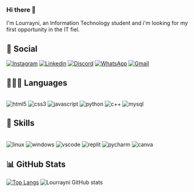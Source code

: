 ### Hi there 👋
I'm Lourrayni, an Information Technology student and i'm looking for my first opportunity in the IT fiel.

## 📲 Social
[![Instagram]( 	https://img.shields.io/badge/Instagram-E4405F?style=for-the-badge&logo=instagram&logoColor=white)](https://www.instagram.com/loufeliph_09?igsh=cTN1aHZqNWl3NjUy) [![Linkedin](https://img.shields.io/badge/LinkedIn-0077B5?style=for-the-badge&logo=linkedin&logoColor=white)](https://www.linkedin.com/in/lourrayni-dantas-28b76b269?utm_source=share&utm_campaign=share_via&utm_content=profile&utm_medium=android_app) [![Discord](https://img.shields.io/badge/Discord-7289DA?style=for-the-badge&logo=discord&logoColor=white)](Discordapp.com/users/964164861208703086) [![WhatsApp]( 	https://img.shields.io/badge/WhatsApp-25D366?style=for-the-badge&logo=whatsapp&logoColor=white)](https://wa.me/5584986364127) [![Gmail]( 	https://img.shields.io/badge/Gmail-D14836?style=for-the-badge&logo=gmail&logoColor=white)](mailto:lourraynidantass@gmail.com)

## 👨🏽‍💻 Languages

<div style="display: inline-block">
  <br><img alt="html5" src="https://img.shields.io/badge/HTML5-E34F26?style=for-the-badge&logo=html5&logoColor=white"/>
  <img alt="css3" src="https://img.shields.io/badge/CSS3-1572B6?style=for-the-badge&logo=css3&logoColor=white">
  <img alt="javascript" src="https://img.shields.io/badge/JavaScript-323330?style=for-the-badge&logo=javascript&logoColor=F7DF1E">
  <img alt="python" src="https://img.shields.io/badge/Python-14354C?style=for-the-badge&logo=python&logoColor=white">
  <img alt="c++" src="https://img.shields.io/badge/C%2B%2B-00599C?style=for-the-badge&logo=c%2B%2B&logoColor=white">
  <img alt="mysql" src="https://img.shields.io/badge/MySQL-005C84?style=for-the-badge&logo=mysql&logoColor=white">
</div>

## 🚀 Skills
<div style="display: inline-block">
  <br><img alt="linux" src="https://img.shields.io/badge/Linux-FCC624?style=for-the-badge&logo=linux&logoColor=black"/>
  <img alt="windows" src="https://img.shields.io/badge/Windows-0078D6?style=for-the-badge&logo=windows&logoColor=white">
  <img alt="vscode" src="https://img.shields.io/badge/Visual_Studio_Code-0078D4?style=for-the-badge&logo=visual%20studio%20code&logoColor=white">
  <img alt="replit" src="https://img.shields.io/badge/replit-667881?style=for-the-badge&logo=replit&logoColor=orange">
  <img alt="pycharm" src="https://img.shields.io/badge/PyCharm-000000.svg?&style=for-the-badge&logo=PyCharm&logoColor=white">
  <img alt="canva" src="https://img.shields.io/badge/Canva-%2300C4CC.svg?&style=for-the-badge&logo=Canva&logoColor=white">
</div>

## 📊 GitHub Stats
[![Top Langs](https://github-readme-stats.vercel.app/api/top-langs/?username=loudnts09&layout=donut&theme=radical)](https://github.com/anuraghazra/github-readme-stats) ![Lourrayni GitHub stats](https://github-readme-stats.vercel.app/api?username=loudnts09&show_icons=true&theme=radical)
